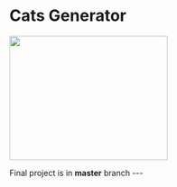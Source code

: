 # Cats Generator

<img src="https://media.giphy.com/media/vFKqnCdLPNOKc/giphy.gif" width="280" height="220" />

Final project is in **master** branch
 	---
